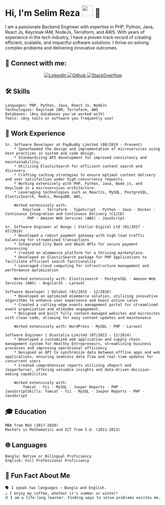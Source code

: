 # Hi, I'm Selim Reza <img src="https://avatars.githubusercontent.com/u/7763876?v=4" width="35px"> 👋

I am a passionate Backend Engineer with expertise in PHP, Python, Java, React Js, Keycloak IAM, NodeJs, Terraform, and AWS. With years of experience in the tech industry, I have a proven track record of creating efficient, scalable, and impactful software solutions. I thrive on solving complex problems and delivering innovative outcomes.

## 🔗 Connect with me:

<div align="center">
<a href="https://www.linkedin.com/in/selimppc/">
<img src="https://img.shields.io/badge/-LinkedIn-F3F7FA?logo=linkedin&logoColor=1DA1F2&style=for-the-badge&logoWidth=30" alt="LinkedIn">
</a>
<a href="https://www.github.com/selimppc/">
<img src="https://img.shields.io/badge/-github-F3F7FA?logo=github&logoColor=1F2328&style=for-the-badge&logoWidth=30" alt="Github">
</a>
<a href="https://stackoverflow.com/users/2334668/selim-reza">
<img src="https://img.shields.io/badge/-stackoverflow-F3F7FA?logo=stackoverflow&logoColor=f48024&style=for-the-badge&logoWidth=30" alt="StackOverflow">
</a>
</div>

## 🛠️ Skills

    Languages: PHP, Python, Java, React Js, NodeJs
    Technologies: Keycloak IAM, Terraform, AWS
    Databases: (Any databases you've worked with)
    Tools: (Any tools or software you frequently use)

## 💼 Work Experience

    Sr. Software Developer at PayBuddy Limited (08/2019 - Present)
        * Spearheaded the design and implementation of microservices using best practices in system and code design.
        * Standardizing API development for improved consistency and maintainability.
        * Utilizing ElasticSearch for efficient content search and discovery.
        * Crafting caching strategies to ensure optimal content delivery and user satisfaction under high-concurrency requests.
        * Working extensively with PHP, Python, Java, Node.js, and Keycloak in a microservices architecture.
        * Leveraging technologies such as ReactJs, MySQL, PostgreSQL, ElasticSearch, Redis, MongoDB, AWS, 

        Worked extensively with: 
            Keycloak · Terraform · TypeScript · Python · Java · Docker · Continuous Integration and Continuous Delivery (CI/CD) 
            · PHP · Amazon Web Services (AWS) · JavaScript
        
    Sr. Software Engineer at Bongo | Stellar Digital Ltd (01/2017 - 07/2019)
        * Developed a robust payment gateway with high-load traffic balancing for streamlined transactions
        * Integrated City Bank and bKash APIs for secure payment processing
        * Created an eCommerce platform for a thriving marketplace.
        * Developed an ElasticSearch package for PHP applications to facilitate efficient search functionality
        * Leveraged cloud computing for infrastructure management and performance optimization

        Worked extensively with: Elasticsearch · PostgreSQL · Amazon Web Services (AWS) · AngularJS · Laravel

    Software Developer | bGlobal (01/2015 - 12/2016)
        * Developed an optimized eCommerce solution, utilizing innovative algorithms to enhance user experience and boost online sales
        * Created a cutting-edge events management portal for streamlined event organization and attendee engagement.
        * Designed and built fully content-managed websites and microsites with clean code, allowing for easy content updates and maintenance
    
        Worked extensively with: WordPress · MySQL · PHP · Laravel

    Software Engineer | Dcastalia Limited (07/2013 - 12/2014) 
        * Developed a customized web application and supply chain management system for Healthy Entrepreneurs, streamlining business processes and improving operational efficiency
        * Designed an API to synchronize data between offline apps and web applications, ensuring seamless data flow and real-time updates for concurrent users
        * Created comprehensive reports utilizing iReport and JasperServer, offering valuable insights and data-driven decision-making capabilities

        Worked extensively with: 
            Tomcat · Yii · MySQL · Jasper Reports · PHP · JavaScriptSkills: Tomcat · Yii · MySQL · Jasper Reports · PHP · JavaScript



## 🎓 Education

    MBA from NSU (2017-2020)
    Masters in Mathematics and ICT from I.U. (2011-2013)

## 🌐 Languages

    Bangla: Native or Bilingual Proficiency
    English: Full Professional Proficiency

## 🌟 Fun Fact About Me

    🗣 I speak two languages — Bangla and English.
    ☕ I enjoy my coffee, whether it's summer or winter!
    🤓 I am a life-long learner. Finding ways to solve problems excites me.



